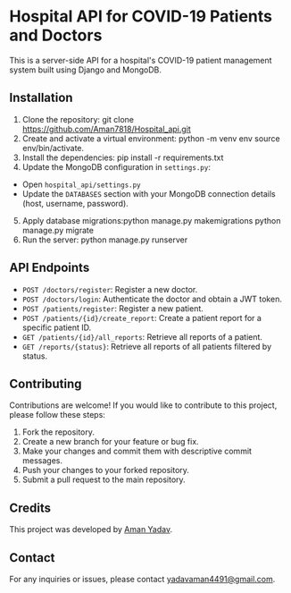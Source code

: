 # Hospital API for COVID-19 Patients and Doctors

This is a server-side API for a hospital's COVID-19 patient management system built using Django and MongoDB.

## Installation

1. Clone the repository: git clone https://github.com/Aman7818/Hospital_api.git
2. Create and activate a virtual environment: python -m venv env
source env/bin/activate.
3. Install the dependencies: pip install -r requirements.txt
4. Update the MongoDB configuration in `settings.py`:
- Open `hospital_api/settings.py`
- Update the `DATABASES` section with your MongoDB connection details (host, username, password).

5. Apply database migrations:python manage.py makemigrations
python manage.py migrate
6. Run the server: python manage.py runserver

## API Endpoints

- `POST /doctors/register`: Register a new doctor.
- `POST /doctors/login`: Authenticate the doctor and obtain a JWT token.
- `POST /patients/register`: Register a new patient.
- `POST /patients/{id}/create_report`: Create a patient report for a specific patient ID.
- `GET /patients/{id}/all_reports`: Retrieve all reports of a patient.
- `GET /reports/{status}`: Retrieve all reports of all patients filtered by status.

## Contributing

Contributions are welcome! If you would like to contribute to this project, please follow these steps:

1. Fork the repository.
2. Create a new branch for your feature or bug fix.
3. Make your changes and commit them with descriptive commit messages.
4. Push your changes to your forked repository.
5. Submit a pull request to the main repository.

## Credits

This project was developed by [Aman Yadav](https://github.com/Aman7818).

## Contact

For any inquiries or issues, please contact [yadavaman4491@gmail.com](mailto:yadavaman4491@gmail.com).













